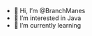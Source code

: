 - 👋 Hi, I’m @BranchManes
- 👀 I’m interested in Java
- 🌱 I’m currently learning



<!---
BranchManes/BranchManes is a ✨ special ✨ repository because its `README.md` (this file) appears on your GitHub profile.
You can click the Preview link to take a look at your changes.
--->

